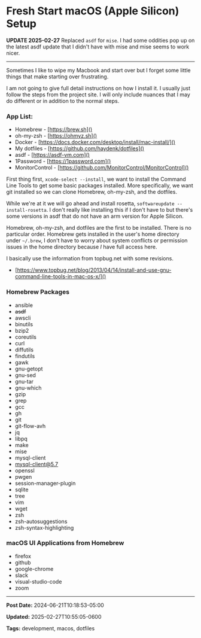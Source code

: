 # Fresh Start macOS (Apple Silicon) Setup

**UPDATE 2025-02-27** Replaced `asdf` for `mise`. I had some oddities pop up on the latest asdf update that I didn't have with mise and mise seems to work nicer.

---

Sometimes I like to wipe my Macbook and start over but I forget some little things that make
starting over frustrating.

I am not going to give full detail instructions on how I install it. I usually just follow the steps
from the project site. I will only include nuances that I may do different or in addition to the normal steps.

<!--more-->

### App List:
* Homebrew - [https://brew.sh]()
* oh-my-zsh - [https://ohmyz.sh]()
* Docker - [https://docs.docker.com/desktop/install/mac-install/]()
* My dotfiles - [https://github.com/haydenk/dotfiles]()
* asdf - [https://asdf-vm.com]()
* 1Password - [https://1password.com]()
* MonitorControl - [https://github.com/MonitorControl/MonitorControl]()

First thing first, `xcode-select --install`, we want to install the Command Line Tools to get some basic packages installed. More specifically,
we want git installed so we can clone Homebrew, oh-my-zsh, and the dotfiles.

While we're at it we will go ahead and install rosetta, `softwareupdate --install-rosetta`. I don't really like installing this if I don't have to but
there's some versions in asdf that do not have an arm version for Apple Silicon.

Homebrew, oh-my-zsh, and dotfiles are the first to be installed. There is no particular order. Homebrew gets installed in the user's home directory under
`~/.brew`, I don't have to worry about system conflicts or permission issues in the home directory because *I* have full access here.

I basically use the information from topbug.net with some revisions.

* [https://www.topbug.net/blog/2013/04/14/install-and-use-gnu-command-line-tools-in-mac-os-x/]()

### Homebrew Packages
* ansible
* ~~asdf~~
* awscli
* binutils
* bzip2
* coreutils
* curl
* diffutils
* findutils
* gawk
* gnu-getopt
* gnu-sed
* gnu-tar
* gnu-which
* gzip
* grep
* gcc
* gh
* git
* git-flow-avh
* jq
* libpq
* make
* mise
* mysql-client
* mysql-client@5.7
* openssl
* pwgen
* session-manager-plugin
* sqlite
* tree
* vim
* wget
* zsh
* zsh-autosuggestions
* zsh-syntax-highlighting

### macOS UI Applications from Homebrew
* firefox
* github
* google-chrome
* slack
* visual-studio-code
* zoom

---

**Post Date:** 2024-06-21T10:18:53-05:00

**Updated:** 2025-02-27T10:55:05-0600


**Tags:** development, macos, dotfiles
